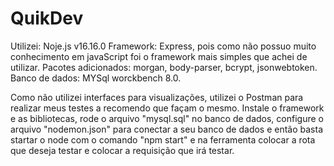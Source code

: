 # QuikDev
Utilizei:
  Noje.js v16.16.0
  Framework: Express, pois como não possuo muito conhecimento em javaScript foi o framework mais simples que achei 
	de utilizar.
  Pacotes adicionados: morgan, body-parser, bcrypt, jsonwebtoken.
  Banco de dados: MYSql worckbench 8.0.

Como não utilizei interfaces para visualizações, utilizei o Postman para realizar meus testes a recomendo que façam 
o mesmo. Instale o framework e as bibliotecas, rode o arquivo "mysql.sql" no banco de dados, configure o arquivo
"nodemon.json" para conectar a seu banco de dados e então basta startar o node com o comando "npm start" e na 
ferramenta colocar a rota que deseja testar e colocar a requisição que irá testar.
